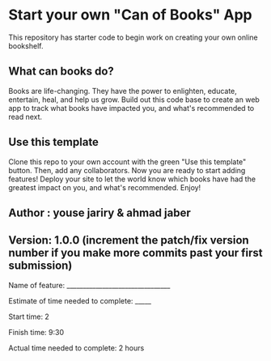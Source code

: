 # Start your own "Can of Books" App

This repository has starter code to begin work on creating your own online bookshelf.

## What can books do?

Books are life-changing. They have the power to enlighten, educate, entertain, heal, and help us grow. Build out this code base to create an web app to track what books have impacted you, and what's recommended to read next.

## Use this template

Clone this repo to your own account with the green "Use this template" button. Then, add any collaborators. Now you are ready to start adding features! Deploy your site to let the world know which books have had the greatest impact on you, and what's recommended. Enjoy!


## Author : youse jariry & ahmad jaber
## Version: 1.0.0 (increment the patch/fix version number if you make more commits past your first submission)


Name of feature: ________________________________

Estimate of time needed to complete: _____

Start time: 2 

Finish time: 9:30

Actual time needed to complete: 2 hours
